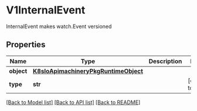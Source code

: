# V1InternalEvent

InternalEvent makes watch.Event versioned
## Properties
Name | Type | Description | Notes
------------ | ------------- | ------------- | -------------
**object** | [**K8sIoApimachineryPkgRuntimeObject**](K8sIoApimachineryPkgRuntimeObject.md) |  | 
**type** | **str** |  | [default to '']

[[Back to Model list]](../README.md#documentation-for-models) [[Back to API list]](../README.md#documentation-for-api-endpoints) [[Back to README]](../README.md)


